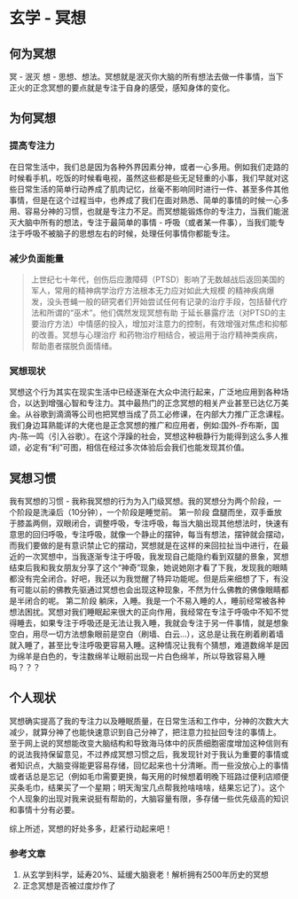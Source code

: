 # 玄学 - 冥想

## 何为冥想

冥 - 泯灭 想 - 思想、想法。冥想就是泯灭你大脑的所有想法去做一件事情，当下正火的正念冥想的要点就是专注于自身的感受，感知身体的变化。

## 为何冥想

### 提高专注力

在日常生活中，我们总是因为各种外界因素分神，或者一心多用。例如我们走路的时候看手机，吃饭的时候看电视，虽然这些都是些无足轻重的小事，我们早就对这些日常生活的简单行动养成了肌肉记忆，丝毫不影响同时进行一件、甚至多件其他事情，但是在这个过程当中，也养成了我们在面对熟悉、简单的事情的时候一心多用、容易分神的习惯，也就是专注力不足。而冥想能锻炼你的专注力，当我们能泯灭大脑中所有的想法，专注于最简单的事情 - 呼吸（或者某一件事），当我们能专注于呼吸不被脑子的思想左右的时候，处理任何事情你都能专注。

### 减少负面能量

> 上世纪七十年代，创伤后应激障碍（PTSD）影响了无数越战后返回美国的军人，常用的精神病学治疗方法根本无力应对如此大规模
> 的精神疾病爆发，没头苍蝇一般的研究者们开始尝试任何有记录的治疗手段，包括替代疗法和所谓的“巫术”。他们偶然发现冥想有助
> 于延长暴露疗法（对PTSD的主要治疗方法）中情感的投入，增加对注意力的控制，有效增强对焦虑和抑郁的改善。冥想与心理治疗
> 和药物治疗相结合，被运用于治疗精神类疾病，帮助患者摆脱负面情绪。

### 冥想现状

冥想这个行为其实在现实生活中已经逐渐在大众中流行起来，广泛地应用到各种场合，以达到增强心智和专注力。其中最热门的正念冥想的相关产业甚至已达亿万美金。从谷歌到滴滴等公司也把冥想当成了员工必修课，在内部大力推广正念课程。我们身边耳熟能详的大佬也是正念冥想的推广和应用者，例如:国外-乔布斯，国内-陈一鸣（引入谷歌）。在这个浮躁的社会，冥想这种极静行为能得到这么多人推颂，必定有“利”可图，相信在经过多次体验后会我们也能发现其价值。

## 冥想习惯

我有冥想的习惯 - 我称我冥想的行为为入门级冥想。我的冥想分为两个阶段，一个阶段是洗澡后（10分钟），一个阶段是睡觉前。
第一阶段 盘腿而坐，双手垂放于膝盖两侧，双眼闭合，调整呼吸，专注呼吸，每当大脑出现其他想法时，快速有意思的回归呼吸，专注呼吸，就像一个静止的摆钟，每当有想法，摆钟就会摆动，而我们要做的是有意识禁止它的摆动，冥想就是在这样的来回拉扯当中进行，在最近的一次冥想中，当我逐渐专注于呼吸，我发现自己能隐约看到双腿的景象，冥想结束后我和我女朋友分享了这个“神奇”现象，她说她刚才看了下我，发现我的眼睛都没有完全闭合。好吧，我还以为我觉醒了特异功能呢。但是后来细想了下，有没有可能以前的佛教先驱通过冥想也会出现这种现象，不然为什么佛教的佛像眼睛都是半闭合的呢。
第二阶段 躺床，入睡。我是一个不易入睡的人，睡前经常被各种想法困扰。冥想对我们睡眠起来很大的正向作用，我经常在专注于呼吸中不知不觉得睡去，如果专注于呼吸还是无法让我入睡，我就会专注于另一件事情，就是想象空白，用尽一切方法想象眼前是空白（刷墙、白云...），这总是让我在刷着刷着墙就入睡了，甚至比专注呼吸更容易入睡。这种情况让我有个猜想，难道数绵羊是因为绵羊是白色的，专注数绵羊让眼前出现一片白色绵羊，所以导致容易入睡吗？？？

## 个人现状

冥想确实提高了我的专注力以及睡眠质量，在日常生活和工作中，分神的次数大大减少，就算分神了也能快速意识到自己分神了，把注意力拉扯回专注的事情上。 至于网上说的冥想能改变大脑结构和导致海马体中的灰质细胞密度增加这种信则有的说法我持保留意见，不过养成冥想习惯之后，我发现针对于我认为重要的事情或者知识点，大脑变得能更容易存储，回忆起来也十分清晰。而一些没放心上的事情或者话总是忘记（例如毛巾需要更换，每天用的时候想着明晚下班路过便利店顺便买条毛巾，结果买了一个星期；明天淘宝几点帮我抢啥啥啥，结果忘记了）。这个个人现象的出现对我来说挺有帮助的，大脑容量有限，多存储一些优先级高的知识和事情十分有必要。

综上所述，冥想的好处多多，赶紧行动起来吧！

### 参考文章

1. 从玄学到科学，延寿20%、延缓大脑衰老！解析拥有2500年历史的冥想
2. 正念冥想是否被过度炒作了
